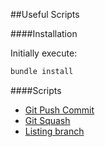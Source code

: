##Useful Scripts

####Installation

Initially execute:

```bash
bundle install
```

####Scripts

- [Git Push Commit](https://github.com/adrianotadao/useful-scripts/tree/master/git_push_commit)
- [Git Squash](https://github.com/adrianotadao/useful-scripts/tree/master/git_squash)
- [Listing branch](https://github.com/adrianotadao/useful-scripts/tree/master/listing_branch)
